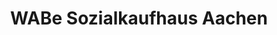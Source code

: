 ---
title: "WABe Sozialkaufhaus Aachen"
url: /aachen/wabe-sozialkaufhaus-aachen/
shop: Gebrauchtwaren
---